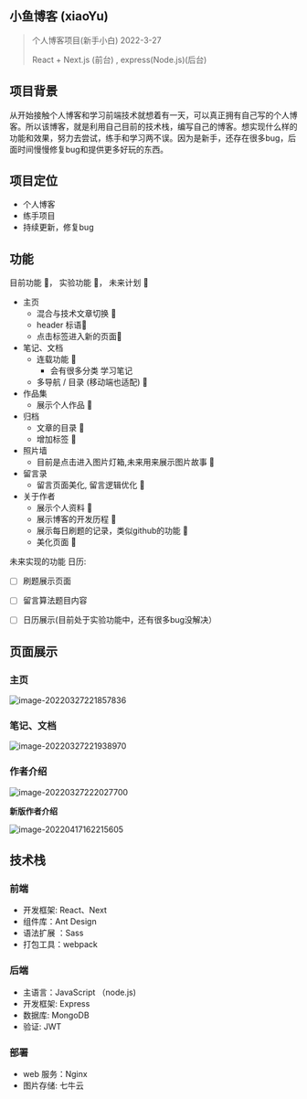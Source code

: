 ## 小鱼博客 (xiaoYu)

> 个人博客项目(新手小白) 2022-3-27
>
> React + Next.js (前台) , express(Node.js)(后台)



## 项目背景

从开始接触个人博客和学习前端技术就想着有一天，可以真正拥有自己写的个人博客。所以该博客，就是利用自己目前的技术栈，编写自己的博客。想实现什么样的功能和效果，努力去尝试，练手和学习两不误。因为是新手，还存在很多bug，后面时间慢慢修复bug和提供更多好玩的东西。

## 项目定位

- 个人博客
- 练手项目
- 持续更新，修复bug

## 功能

目前功能 🎨，  实验功能 🎈， 未来计划 🎁

- 主页
  - 混合与技术文章切换 🎨
  - header 标语🎨
  - 点击标签进入新的页面🎁
- 笔记、文档
  - 连载功能 🎨
    -  会有很多分类 学习笔记
  - 多导航 / 目录 (移动端也适配) 🎨
- 作品集
  - 展示个人作品 🎁
- 归档
  - 文章的目录 🎨
  - 增加标签 🎁
- 照片墙
  - 目前是点击进入图片灯箱,未来用来展示图片故事 🎁
- 留言录
  - 留言页面美化, 留言逻辑优化 🎁
- 关于作者
  - 展示个人资料 🎨
  - 展示博客的开发历程  🎨
  - 展示每日刷题的记录，类似github的功能 🎈
  - 美化页面 🎁

未来实现的功能 日历:

- [ ] 刷题展示页面
- [ ] 留言算法题目内容
- [ ] 日历展示(目前处于实验功能中，还有很多bug没解决）



## 页面展示

### 主页

![image-20220327221857836](https://qi.7miaoyu.com/typora/image-20220327221857836.png)

### 笔记、文档

![image-20220327221938970](https://qi.7miaoyu.com/typora/image-20220327221938970.png)

### 作者介绍

![image-20220327222027700](https://qi.7miaoyu.com/typora/image-20220327222027700.png)



**新版作者介绍**

![image-20220417162215605](https://qi.7miaoyu.com/typora/image-20220417162215605.png)



## 技术栈

### 前端

- 开发框架: React、Next
- 组件库：Ant Design
- 语法扩展 ：Sass
- 打包工具：webpack

### 后端

- 主语言：JavaScript （node.js)
- 开发框架: Express
- 数据库: MongoDB
- 验证: JWT

### 部署

- web 服务：Nginx
- 图片存储: 七牛云
